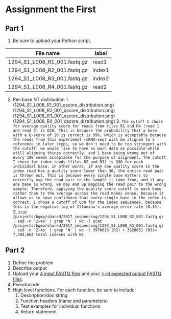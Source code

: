 # Assignment the First

## Part 1
1. Be sure to upload your Python script.

| File name | label |
|---|---|
| 1294_S1_L008_R1_001.fastq.gz | read1 |
| 1294_S1_L008_R2_001.fastq.gz | index1 |
| 1294_S1_L008_R3_001.fastq.gz | index2 |
| 1294_S1_L008_R4_001.fastq.gz | read2 |

2. Per-base NT distribution
    1. 
    (1294_S1_L008_R1_001_qscore_distribution.png)
    (1294_S1_L008_R2_001_qscore_distribution.png)
    (1294_S1_L008_R3_001_qscore_distribution.png)
    (1294_S1_L008_R4_001_qscore_distribution.png)
    2. ```
        The cutoff I chose for average quality score for reads from files R1 and R4 (read 1 and read 2) is Q20. This is because the probability that a base with a Q-score of 20 is correct is 99%, which is acceptable because the reads from this experiment (mRNA-seq) will be aligned to a reference in later steps, so we don't need to be too stringent with the cutoff; we would like to have as much data as possible while still aligning things correctly, and 1 base being wrong out of every 100 seems acceptable for the purpose of alignment.
        The cutoff I chose for index reads (files R2 and R3) is Q30 for each individual base. In other words, if any one quality score in the index read has a quality score lower than 30, the entire read pair is thrown out. This is because every single base matters to correctly map the read pair to the sample it came from, and if any one base is wrong, we may end up mapping the read pair to the wrong sample. Therefore, applying the quality score cutoff to each base rather than to the average across the read makes sense, because it allows us to have confidence that every single base in the index is correct. I chose a cutoff of Q30 for the index sequences, because this is the negative log of Illumina's average error rate (0.1%).
       ```
    3. ```
       zcat /projects/bgmp/shared/2017_sequencing/1294_S1_L008_R2_001.fastq.gz | sed -n '2~4p' | grep 'N' | wc -l
       zcat /projects/bgmp/shared/2017_sequencing/1294_S1_L008_R3_001.fastq.gz | sed -n '2~4p' | grep 'N' | wc -l
       3976613 (R2) + 3328051 (R3)= 7,304,664 total indexes with Ns
       ```
    
## Part 2
1. Define the problem
2. Describe output
3. Upload your [4 input FASTQ files](../TEST-input_FASTQ) and your [>=6 expected output FASTQ files](../TEST-output_FASTQ).
4. Pseudocode
5. High level functions. For each function, be sure to include:
    1. Description/doc string
    2. Function headers (name and parameters)
    3. Test examples for individual functions
    4. Return statement
